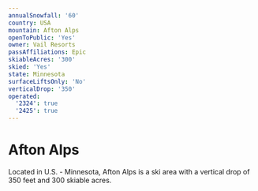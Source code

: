 ```yaml
---
annualSnowfall: '60'
country: USA
mountain: Afton Alps
openToPublic: 'Yes'
owner: Vail Resorts
passAffiliations: Epic
skiableAcres: '300'
skied: 'Yes'
state: Minnesota
surfaceLiftsOnly: 'No'
verticalDrop: '350'
operated:
  '2324': true
  '2425': true
---
```



# Afton Alps

Located in U.S. - Minnesota, Afton Alps is a ski area with a vertical drop of 350 feet and 300 skiable acres.

